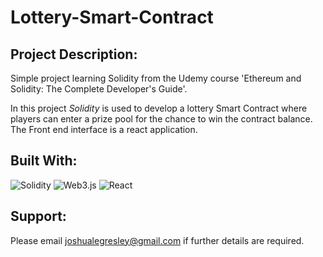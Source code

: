 # Lottery-Smart-Contract

## Project Description:
Simple project learning Solidity from the Udemy course 'Ethereum and Solidity: The Complete Developer's Guide'.

In this project *Solidity* is used to develop a lottery Smart Contract where players can enter a prize pool for the chance to win the contract balance.
The Front end interface is a react application.


## Built With:

![Solidity](https://img.shields.io/badge/Solidity-%23363636.svg?style=for-the-badge&logo=solidity&logoColor=white)
![Web3.js](https://img.shields.io/badge/web3.js-F16822?style=for-the-badge&logo=web3.js&logoColor=white)
![React](https://img.shields.io/badge/react-%2320232a.svg?style=for-the-badge&logo=react&logoColor=%2361DAFB)

## Support:
Please email joshualegresley@gmail.com if further details are required.
